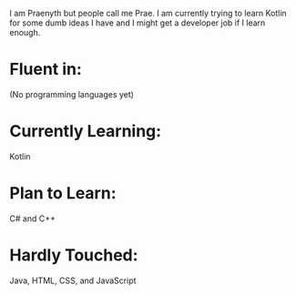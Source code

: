 I am Praenyth but people call me Prae. I am currently trying to learn Kotlin for some dumb ideas I have and I might get a developer job if I learn enough.

# Fluent in: #
(No programming languages yet)

# Currently Learning: #
Kotlin

# Plan to Learn: #
C# and C++

# Hardly Touched: #
Java, HTML, CSS, and JavaScript
